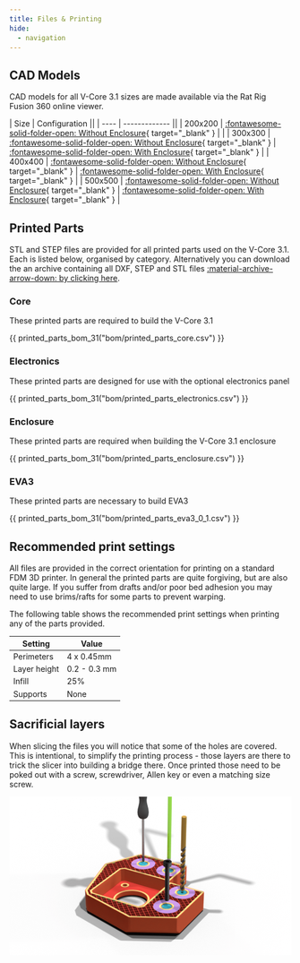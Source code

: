 ```yaml
---
title: Files & Printing
hide:
  - navigation
---
```


## CAD Models

CAD models for all V-Core 3.1 sizes are made available via the Rat Rig Fusion 360 online viewer.

| Size | Configuration ||
| ---- | ------------- ||
| 200x200 | [:fontawesome-solid-folder-open: Without Enclosure](https://a360.co/3a4GbWn){ target="_blank" } | |
| 300x300 | [:fontawesome-solid-folder-open: Without Enclosure](https://a360.co/3y3wEHd){ target="_blank" } | [:fontawesome-solid-folder-open: With Enclosure](https://a360.co/3ucJNwf){ target="_blank" } |
| 400x400 | [:fontawesome-solid-folder-open: Without Enclosure](https://a360.co/39ZnFi3){ target="_blank" } | [:fontawesome-solid-folder-open: With Enclosure](https://a360.co/3ORJfDW){ target="_blank" } |
| 500x500 | [:fontawesome-solid-folder-open: Without Enclosure](https://a360.co/3I2I4Q7){ target="_blank" } | [:fontawesome-solid-folder-open: With Enclosure](https://a360.co/3QYYfli){ target="_blank" } |

## Printed Parts
STL and STEP files are provided for all printed parts used on the V-Core 3.1. Each is listed below, organised by category. Alternatively you can download the an archive containing all DXF, STEP and STL files [:material-archive-arrow-down: by clicking here](https://github.com/Rat-Rig/V-core-3/raw/main/cad/vcore_3_1_parts_and_panels.zip).

### Core
These printed parts are required to build the V-Core 3.1

{{ printed_parts_bom_31("bom/printed_parts_core.csv") }}

### Electronics
These printed parts are designed for use with the optional electronics panel

{{ printed_parts_bom_31("bom/printed_parts_electronics.csv") }}

### Enclosure
These printed parts are required when building the V-Core 3.1 enclosure

{{ printed_parts_bom_31("bom/printed_parts_enclosure.csv") }}

### EVA3
These printed parts are necessary to build EVA3

{{ printed_parts_bom_31("bom/printed_parts_eva3_0_1.csv") }}

## Recommended print settings

All files are provided in the correct orientation for printing on a standard FDM 3D printer. In general the printed parts are quite forgiving, but are also quite large. If you suffer from drafts and/or poor bed adhesion you may need to use brims/rafts for some parts to prevent warping.

The following table shows the recommended print settings when printing any of the parts provided.

| Setting      | Value        |
| ------------ | ------------ |
| Perimeters   | 4 x 0.45mm   |
| Layer height | 0.2 - 0.3 mm |
| Infill       | 25%          |
| Supports     | None         |

## Sacrificial layers

When slicing the files you will notice that some of the holes are covered. This is intentional, to simplify the printing process - those layers are there to trick the slicer into building a bridge there. Once printed those need to be poked out with a screw, screwdriver, Allen key or even a matching size screw.

![](/assets/holes.png)
